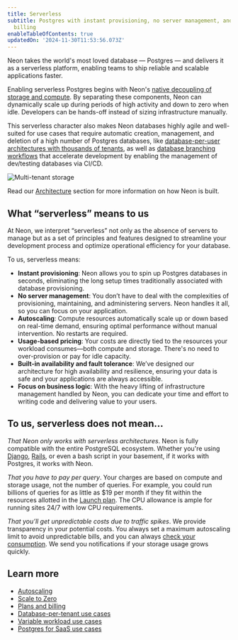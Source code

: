 ```yaml
---
title: Serverless
subtitle: Postgres with instant provisioning, no server management, and pay-per-usage
  billing
enableTableOfContents: true
updatedOn: '2024-11-30T11:53:56.073Z'
---
```


Neon takes the world's most loved database &#8212; Postgres &#8212; and delivers it as a serverless platform, enabling teams to ship reliable and scalable applications faster.

Enabling serverless Postgres begins with Neon's [native decoupling of storage and compute](https://neon.tech/blog/architecture-decisions-in-neon). By separating these components, Neon can dynamically scale up during periods of high activity and down to zero when idle. Developers can be hands-off instead of sizing infrastructure manually.

This serverless character also makes Neon databases highly agile and well-suited for use cases that require automatic creation, management, and deletion of a high number of Postgres databases, like [database-per-user architectures with thousands of tenants](https://neon.tech/use-cases/database-per-tenant), as well as [database branching workflows](https://neon.tech/flow) that accelerate development by enabling the management of dev/testing databases via CI/CD.

![Multi-tenant storage](/docs/introduction/multi_tenant_storage.png)

Read our [Architecture](/docs/introduction/architecture-overview) section for more information on how Neon is built.

## What “serverless” means to us

At Neon, we interpret “serverless” not only as the absence of servers to manage but as a set of principles and features designed to streamline your development process and optimize operational efficiency for your database.

To us, serverless means:

- **Instant provisioning**: Neon allows you to spin up Postgres databases in seconds, eliminating the long setup times traditionally associated with database provisioning.
- **No server management**: You don’t have to deal with the complexities of provisioning, maintaining, and administering servers. Neon handles it all, so you can focus on your application.
- **Autoscaling**: Compute resources automatically scale up or down based on real-time demand, ensuring optimal performance without manual intervention. No restarts are required.
- **Usage-based pricing**: Your costs are directly tied to the resources your workload consumes—both compute and storage. There's no need to over-provision or pay for idle capacity.
- **Built-in availability and fault tolerance**: We’ve designed our architecture for high availability and resilience, ensuring your data is safe and your applications are always accessible.
- **Focus on business logic**: With the heavy lifting of infrastructure management handled by Neon, you can dedicate your time and effort to writing code and delivering value to your users.

## To us, serverless does not mean…

_That Neon only works with serverless architectures_. Neon is fully compatible with the entire PostgreSQL ecosystem. Whether you're using [Django](/docs/guides/django), [Rails](/docs/guides/ruby-on-rails), or even a bash script in your basement, if it works with Postgres, it works with Neon.

_That you have to pay per query_. Your charges are based on compute and storage usage, not the number of queries. For example, you could run billions of queries for as little as $19 per month if they fit within the resources allotted in the [Launch plan](/docs/introduction/plans#launch). The CPU allowance is ample for running sites 24/7 with low CPU requirements.

_That you’ll get unpredictable costs due to traffic spikes_. We provide transparency in your potential costs. You always set a maximum autoscaling limit to avoid unpredictable bills, and you can always [check your consumption](/docs/introduction/monitor-usage). We send you notifications if your storage usage grows quickly.

## Learn more

- [Autoscaling](/docs/introduction/autoscaling)
- [Scale to Zero](/docs/introduction/scale-to-zero)
- [Plans and billing](/docs/introduction/about-billing)
- [Database-per-tenant use cases](https://neon.tech/use-cases/database-per-tenant)
- [Variable workload use cases](https://neon.tech/variable-load)
- [Postgres for SaaS use cases](https://neon.tech/use-cases/postgres-for-saas)
